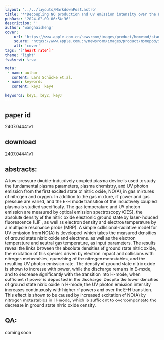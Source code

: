 ```yaml
---
layout: '../../layouts/MarkdownPost.astro'
title: '**Decoupling NO production and UV emission intensity over the E-H mode transition in a low-pressure inductively coupled plasma device**'
pubDate: '2024-07-09 06:58:36'
description: ''
author: 'wanghaisheng'
cover:
    url: 'https://www.apple.com.cn/newsroom/images/product/homepod/standard/Apple-HomePod-hero-230118_big.jpg.large_2x.jpg'
    square: 'https://www.apple.com.cn/newsroom/images/product/homepod/standard/Apple-HomePod-hero-230118_big.jpg.large_2x.jpg'
    alt: 'cover'
tags: '['heart rate']' 
theme: 'light'
featured: true

meta:
 - name: author
   content: Lars Schücke et.al.
 - name: keywords
   content: key3, key4

keywords: key1, key2, key3
---
```


## paper id
2407.04441v1
## download
[2407.04441v1](http://arxiv.org/abs/2407.04441v1)
## abstracts:
A low-pressure double-inductively coupled plasma device is used to study the fundamental plasma parameters, plasma chemistry, and UV photon emission from the first excited state of nitric oxide, NO(A), in gas mixtures of nitrogen and oxygen. In addition to the gas mixture, rf power and gas pressure are varied, and the E-H mode transition of the inductively coupled plasma is studied specifically. The gas temperature and UV photon emission are measured by optical emission spectroscopy (OES), the absolute density of the nitric oxide electronic ground state by laser-induced fluorescence (LIF), as well as electron density and electron temperature by a multipole resonance probe (MRP). A simple collisional-radiative model for UV emission from NO(A) is developed, which takes the measured densities of ground state nitric oxide and electrons, as well as the electron temperature and neutral gas temperature, as input parameters. The results reveal the links between the absolute densities of ground state nitric oxide, the excitation of this species driven by electron impact and collisions with nitrogen metastables, quenching of the nitrogen metastables, and the resulting UV photon emission rate. The density of ground state nitric oxide is shown to increase with power, while the discharge remains in E-mode, and to decrease significantly with the transition into H-mode, when sufficient rf power is deposited in the discharge. Despite the lower densities of ground state nitric oxide in H-mode, the UV photon emission intensity increases continuously with higher rf powers and over the E-H transition. This effect is shown to be caused by increased excitation of NO(A) by nitrogen metastables in H-mode, which is sufficient to overcompensate the decrease in ground state nitric oxide density.
## QA:
coming soon

